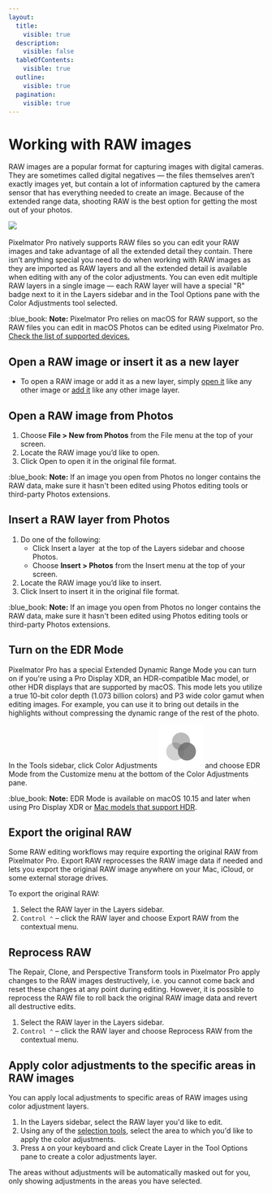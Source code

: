 ```yaml
---
layout:
  title:
    visible: true
  description:
    visible: false
  tableOfContents:
    visible: true
  outline:
    visible: true
  pagination:
    visible: true
---
```


# Working with RAW images

RAW images are a popular format for capturing images with digital cameras. They are sometimes called digital negatives — the files themselves aren’t exactly images yet, but contain a lot of information captured by the camera sensor that has everything needed to create an image. Because of the extended range data, shooting RAW is the best option for getting the most out of your photos.

![](https://help.pixelmator.com/pixelmator-pro/3.5/assets/English/1587651887000.jpeg)

Pixelmator Pro natively supports RAW files so you can edit your RAW images and take advantage of all the extended detail they contain. There isn’t anything special you need to do when working with RAW images as they are imported as RAW layers and all the extended detail is available when editing with any of the color adjustments. You can even edit multiple RAW layers in a single image — each RAW layer will have a special "R" badge next to it in the Layers sidebar and in the Tool Options pane with the Color Adjustments tool selected.

:blue\_book: **Note:** Pixelmator Pro relies on macOS for RAW support, so the RAW files you can edit in macOS Photos can be edited using Pixelmator Pro. [Check the list of supported devices.](https://pixelmatorteam.notion.site/Digital-camera-RAW-formats-supported-by-Photomator-and-Pixelmator-Pro-0075ed0c90dc40f399f7c05e1b9477ff)

## Open a RAW image or insert it as a new layer

* To open a RAW image or add it as a new layer, simply [open it](../open-an-image.md) like any other image or [add it](../working-with-layers/create-layers.md) like any other image layer.

## Open a RAW image from Photos

1. Choose **File > New from Photos** from the File menu at the top of your screen.
2. Locate the RAW image you’d like to open.
3. Click Open to open it in the original file format.

:blue\_book: **Note:** If an image you open from Photos no longer contains the RAW data, make sure it hasn't been edited using Photos editing tools or third-party Photos extensions.

## Insert a RAW layer from Photos

1. Do one of the following:
   * Click Insert a layer <img src="https://help.pixelmator.com/pixelmator-pro/3.5/assets/English/1648724547000.png" alt="" data-size="line"> at the top of the Layers sidebar and choose Photos.
   * Choose **Insert > Photos** from the Insert menu at the top of your screen.
2. Locate the RAW image you’d like to insert.
3. Click Insert to insert it in the original file format.

:blue\_book: **Note:** If an image you open from Photos no longer contains the RAW data, make sure it hasn't been edited using Photos editing tools or third-party Photos extensions.

## Turn on the EDR Mode

Pixelmator Pro has a special Extended Dynamic Range Mode you can turn on if you're using a Pro Display XDR, an HDR-compatible Mac model, or other HDR displays that are supported by macOS. This mode lets you utilize a true 10-bit color depth (1.073 billion colors) and P3 wide color gamut when editing images. For example, you can use it to bring out details in the highlights without compressing the dynamic range of the rest of the photo.

In the Tools sidebar, click Color Adjustments <img src="../.gitbook/assets/Color-Adjustments.png" alt="" data-size="line"> and choose EDR Mode from the Customize menu at the bottom of the Color Adjustments pane.

:blue\_book: **Note:** EDR Mode is available on macOS 10.15 and later when using Pro Display XDR or [Mac models that support HDR](https://support.apple.com/en-us/102205).

## Export the original RAW

Some RAW editing workflows may require exporting the original RAW from Pixelmator Pro. Export RAW reprocesses the RAW image data if needed and lets you export the original RAW image anywhere on your Mac, iCloud, or some external storage drives.

To export the original RAW:

1. Select the RAW layer in the Layers sidebar.
2. `Control ⌃` – click the RAW layer and choose Export RAW from the contextual menu.

## Reprocess RAW

The Repair, Clone, and Perspective Transform tools in Pixelmator Pro apply changes to the RAW images destructively, i.e. you cannot come back and reset these changes at any point during editing. However, it is possible to reprocess the RAW file to roll back the original RAW image data and revert all destructive edits.

1. Select the RAW layer in the Layers sidebar.
2. `Control ⌃` – click the RAW layer and choose Reprocess RAW from the contextual menu.

## Apply color adjustments to the specific areas in RAW images

You can apply local adjustments to specific areas of RAW images using color adjustment layers.

1. In the Layers sidebar, select the RAW layer you'd like to edit.
2. Using any of the [selection tools](../make-selections/), select the area to which you'd like to apply the color adjustments.
3. Press `A` on your keyboard and click Create Layer in the Tool Options pane to create a color adjustments layer.

The areas without adjustments will be automatically masked out for you, only showing adjustments in the areas you have selected.
